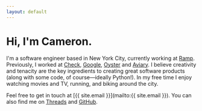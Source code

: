 ```yaml
---
layout: default
---
```

# Hi, I'm Cameron.

I'm a software engineer based in New York City, currently working at [Ramp][r]. Previously, I worked at [Check][k], [Google][p], [Oyster][o] and [Aviary][a]. I believe creativity and tenacity are the key ingredients to creating great software products (along with some code, of course—ideally Python!). In my free time I enjoy watching movies and TV, running, and biking around the city.

Feel free to get in touch at [{{ site.email }}](mailto:{{ site.email }}). You can also find me on [Threads][t] and [GitHub][g].

[r]: https://ramp.com
[k]: https://checkhq.com
[p]: https://en.wikipedia.org/wiki/Google_Play_Books
[o]: https://en.wikipedia.org/wiki/Oyster_(company)
[a]: https://en.wikipedia.org/wiki/Aviary_(image_editor)
[t]: https://threads.net/cspickert
[g]: https://github.com/cspickert
